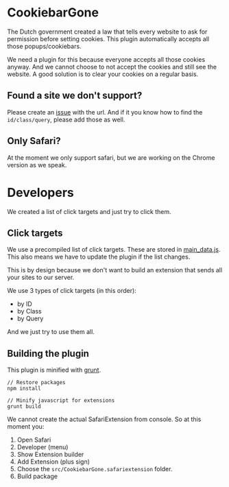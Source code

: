 # CookiebarGone
The Dutch government created a law that tells every website to ask for permission before setting cookies. This plugin automatically accepts all those popups/cookiebars.

We need a plugin for this because everyone accepts all those cookies anyway. And we cannot choose to not accept the cookies and still see the website. A good solution is to clear your cookies on a regular basis.

## Found a site we don't support?
Please create an [issue](issues/new) with the url. And if it you know how to find the ```id/class/query```, please add those as well.

## Only Safari?
At the moment we only support safari, but we are working on the Chrome version as we speak.

# Developers
We created a list of click targets and just try to click them.

## Click targets
We use a precompiled list of click targets. These are stored in [main_data.js](src/scripts/main_data.js).
This also means we have to update the plugin if the list changes.

This is by design because we don't want to build an extension that sends all your sites to our server.

We use 3 types of click targets (in this order):
- by ID
- by Class
- by Query

And we just try to use them all.

## Building the plugin
This plugin is minified with [grunt](http://gruntjs.com).
```
// Restore packages
npm install

// Minify javascript for extensions
grunt build
```

We cannot create the actual SafariExtension from console. So at this moment you:
1. Open Safari
2. Developer (menu)
3. Show Extension builder
4. Add Extension (plus sign)
5. Choose the ``src/CookiebarGone.safariextension`` folder.
6. Build package
